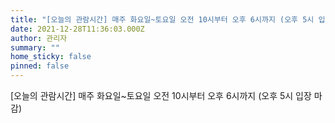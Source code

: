 ```yaml
---
title: "[오늘의 관람시간] 매주 화요일~토요일 오전 10시부터 오후 6시까지 (오후 5시 입장 마감)"
date: 2021-12-28T11:36:03.000Z
author: 관리자
summary: ""
home_sticky: false
pinned: false
---
```

\[오늘의 관람시간] 매주 화요일~토요일 오전 10시부터 오후 6시까지 (오후 5시 입장 마감)